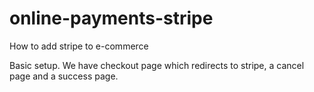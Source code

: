 # online-payments-stripe
How to add stripe to e-commerce

Basic setup. We have checkout page which redirects to stripe, a cancel page and a success page.
